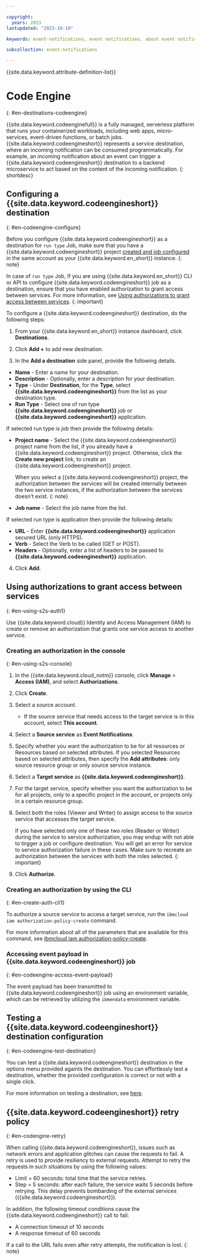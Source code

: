 ```yaml
---

copyright:
  years: 2023
lastupdated: "2023-10-10"

keywords: event-notifications, event notifications, about event notifications, destinations, code engine

subcollection: event-notifications

---
```


{{site.data.keyword.attribute-definition-list}}

# Code Engine
{: #en-destinations-codeengine}

{{site.data.keyword.codeenginefull}} is a fully managed, serverless platform that runs your containerized workloads, including web apps, micro-services, event-driven functions, or batch jobs. {{site.data.keyword.codeengineshort}} represents a service destination, where an incoming notification can be consumed programmatically. For example, an incoming notification about an event can trigger a {{site.data.keyword.codeengineshort}} destination to a backend microservice to act based on the content of the incoming notification.
{: shortdesc}

## Configuring a {{site.data.keyword.codeengineshort}} destination
{: #en-codeengine-configure}

Before you configure {{site.data.keyword.codeengineshort}} as a destination for `run type` Job, make sure that you have a {{site.data.keyword.codeengineshort}} project [created and job configured](https://cloud.ibm.com/codeengine/projects) in the same account as your {{site.data.keyword.en_short}} instance.
{: note}

In case of `run type` Job, If you are using {{site.data.keyword.en_short}} CLI or API to configure {{site.data.keyword.codeengineshort}} job as a destination, ensure that you have enabled authorization to grant access between services. For more information, see [Using authorizations to grant access between services](#en-using-s2s-auth1).
{: important}

To configure a {{site.data.keyword.codeengineshort}} destination, do the following steps:

1. From your {{site.data.keyword.en_short}} instance dashboard, click **Destinations**.

1. Click **Add +** to add new destination.

1. In the **Add a destination** side panel, provide the following details.

  - **Name** - Enter a name for your destination.
  - **Description** - Optionally, enter a description for your destination.
  - **Type** - Under **Destination**, for the **Type**, select **{{site.data.keyword.codeengineshort}}** from the list as your destination type.
  - **Run Type** - Select one of run type **{{site.data.keyword.codeengineshort}}** job or **{{site.data.keyword.codeengineshort}}** application.
  
  If selected run type is job then provide the following details:
  - **Project name** - Select the {{site.data.keyword.codeengineshort}} project name from the list, if you already have a {{site.data.keyword.codeengineshort}} project. Otherwise, click the **Create new project** link, to create an {{site.data.keyword.codeengineshort}} project.

      When you select a {{site.data.keyword.codeengineshort}} project, the authorization between the services will be created internally between the two service instances, if the authorization between the services doesn't exist.
      {: note}
  - **Job name** - Select the job name from the list.

  If selected run type is application then provide the following details:
  - **URL** - Enter **{{site.data.keyword.codeengineshort}}** application secured URL (only HTTPS).
  - **Verb** - Select the Verb to be called (GET or POST).
  - **Headers** - Optionally, enter a list of headers to be passed to **{{site.data.keyword.codeengineshort}}** application.

4. Click **Add**.

## Using authorizations to grant access between services
{: #en-using-s2s-auth1}

Use {{site.data.keyword.cloud}} Identity and Access Management (IAM) to create or remove an authorization that grants one service access to another service.


### Creating an authorization in the console
{: #en-using-s2s-console}

1. In the {{site.data.keyword.cloud_notm}} console, click **Manage** > **Access (IAM)**, and select **Authorizations**.

1. Click **Create**.

1. Select a source account.
   * If the source service that needs access to the target service is in this account, select **This account**.

1. Select a **Source service** as **Event Notifications**.

1. Specify whether you want the authorization to be for all resources or Resources based on selected attributes. If you selected Resources based on selected attributes, then specify the **Add attributes**: only source resource group or only source service instance.

1. Select a **Target service** as **{{site.data.keyword.codeengineshort}}**.

1. For the target service, specify whether you want the authorization to be for all projects, only to a specific project in the account, or projects only in a certain resource group.

1. Select both the roles (Viewer and Writer) to assign access to the source service that accesses the target service.

   If you have selected only one of these two roles (Reader or Writer) during the service to service authorization, you may endup with not able to tirgger a job or configure destination. You will get an error for service to service authorization failure in these cases. Make sure to recreate an authorization between the services with both the roles selected.
{: important}

1. Click **Authorize**.

### Creating an authorization by using the CLI
{: #en-create-auth-cli1}

To authorize a source service to access a target service, run the `ibmcloud iam authorization-policy-create` command.

For more information about all of the parameters that are available for this command, see [ibmcloud iam authorization-policy-create](/docs/cli?topic=cli-ibmcloud_commands_iam#ibmcloud_iam_authorization_policy_create).

### Accessing event payload in {{site.data.keyword.codeengineshort}} job
{: #en-codeengine-access-event-payload}

The event payload has been transmitted to {{site.data.keyword.codeengineshort}} job using an environment variable, which can be retrieved by utilizing the `ibmendata` environment variable.

## Testing a {{site.data.keyword.codeengineshort}} destination configuration
{: #en-codeengine-test-destination}

You can test a {{site.data.keyword.codeengineshort}} destination in the options menu provided againts the destination. You can effortlessly test a destination, whether the provided configuration is correct or not with a single click.

For more information on testing a destination, see [here](/docs/event-notifications?topic=event-notifications-en-test-destination).

## {{site.data.keyword.codeengineshort}} retry policy
{: #en-codengine-retry}

When calling {{site.data.keyword.codeengineshort}}, issues such as network errors and application glitches can cause the requests to fail. A retry is used to provide resiliency to external requests. Attempt to retry the requests in such situations by using the following values:

- Limit = 60 seconds: total time that the service retries.
- Step = 5 seconds: after each failure, the service waits 5 seconds before retrying. This delay prevents bombarding of the external services ({{site.data.keyword.codeengineshort}}).

In addition, the following timeout conditions cause the {{site.data.keyword.codeengineshort}} call to fail:

- A connection timeout of 10 seconds
- A response timeout of 60 seconds

If a call to the URL fails even after retry attempts, the notification is lost.
{: note}
